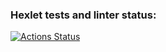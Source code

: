 ### Hexlet tests and linter status:
[![Actions Status](https://github.com/kswonder/python-project-49/workflows/hexlet-check/badge.svg)](https://github.com/kswonder/python-project-49/actions)